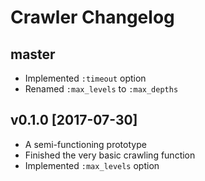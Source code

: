 # Crawler Changelog

## master

- Implemented `:timeout` option
- Renamed `:max_levels` to `:max_depths`

## v0.1.0 [2017-07-30]

- A semi-functioning prototype
- Finished the very basic crawling function
- Implemented `:max_levels` option
